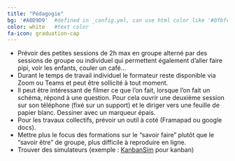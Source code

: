```yaml
---
title: "Pédagogie"
bg: '#A0D9D9'  #defined in _config.yml, can use html color like '#0fbfcf'
color: white   #text color
fa-icon: graduation-cap
---
```


* Prévoir des petites sessions de 2h max en groupe alterné par des sessions de groupe ou individuel qui permettent également d’aller faire pipi, voir les enfants, couler un café…
* Durant le temps de travail individuel le formateur reste disponible via Zoom ou Teams et peut être sollicité à tout moment.
* Il peut être intéressant de filmer ce que l’on fait, lorsque l’on fait un schéma, répond à une question. Pour cela ouvrir une deuxième session sur son téléphone (fixé sur un support) et le diriger vers une feuille de papier blanc. Dessiner avec un marqueur épais.
* Pour les travaux collectifs, prévoir un outil à coté (Framapad ou google docs).
* Mettre plus le focus des formations sur le “savoir faire” plutôt que le “savoir être” de groupe, plus difficile à reproduire en ligne.
* Trouver des simulateurs (exemple : [KanbanSim](http://www.kanbansim.org/) pour kanban)
